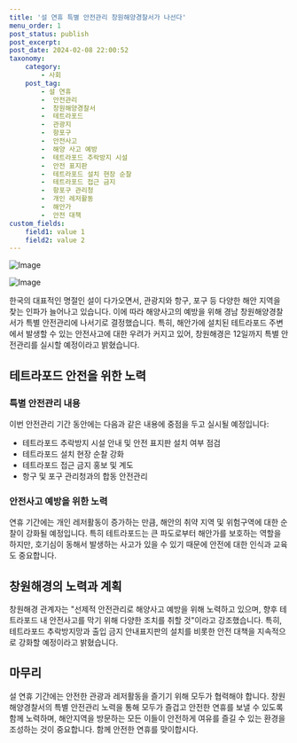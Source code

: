 ```yaml
---
title: '설 연휴 특별 안전관리 창원해양경찰서가 나선다'
menu_order: 1
post_status: publish
post_excerpt: 
post_date: 2024-02-08 22:00:52
taxonomy:
    category:
        - 사회
    post_tag:
        - 설 연휴
        -  안전관리
        -  창원해양경찰서
        -  테트라포드
        -  관광지
        -  항포구
        -  안전사고
        -  해양 사고 예방
        -  테트라포드 추락방지 시설
        -  안전 표지판
        -  테트라포드 설치 현장 순찰
        -  테트라포드 접근 금지
        -  항포구 관리청
        -  개인 레저활동
        -  해안가
        -  안전 대책
custom_fields:
    field1: value 1
    field2: value 2
---
```


![Image](https://imgnews.pstatic.net/image/277/2024/02/08/0005378278_001_20240208194501272.jpg?type=w647)

![Image](https://imgnews.pstatic.net/image/277/2024/02/08/0005378278_002_20240208194501307.jpg?type=w647)

한국의 대표적인 명절인 설이 다가오면서, 관광지와 항구, 포구 등 다양한 해안 지역을 찾는 인파가 늘어나고 있습니다. 이에 따라 해양사고의 예방을 위해 경남 창원해양경찰서가 특별 안전관리에 나서기로 결정했습니다. 특히, 해안가에 설치된 테트라포드 주변에서 발생할 수 있는 안전사고에 대한 우려가 커지고 있어, 창원해경은 12일까지 특별 안전관리를 실시할 예정이라고 밝혔습니다.
## 테트라포드 안전을 위한 노력
### 특별 안전관리 내용
이번 안전관리 기간 동안에는 다음과 같은 내용에 중점을 두고 실시될 예정입니다:
- 테트라포드 추락방지 시설 안내 및 안전 표지판 설치 여부 점검
- 테트라포드 설치 현장 순찰 강화
- 테트라포드 접근 금지 홍보 및 계도
- 항구 및 포구 관리청과의 합동 안전관리
### 안전사고 예방을 위한 노력
연휴 기간에는 개인 레저활동이 증가하는 만큼, 해안의 취약 지역 및 위험구역에 대한 순찰이 강화될 예정입니다. 특히 테트라포드는 큰 파도로부터 해안가를 보호하는 역할을 하지만, 호기심이 동해서 발생하는 사고가 있을 수 있기 때문에 안전에 대한 인식과 교육도 중요합니다. 
## 창원해경의 노력과 계획
창원해경 관계자는 "선제적 안전관리로 해양사고 예방을 위해 노력하고 있으며, 향후 테트라포드 내 안전사고를 막기 위해 다양한 조치를 취할 것"이라고 강조했습니다. 특히, 테트라포드 추락방지망과 출입 금지 안내표지판의 설치를 비롯한 안전 대책을 지속적으로 강화할 예정이라고 밝혔습니다.
## 마무리
설 연휴 기간에는 안전한 관광과 레저활동을 즐기기 위해 모두가 협력해야 합니다. 창원해양경찰서의 특별 안전관리 노력을 통해 모두가 즐겁고 안전한 연휴를 보낼 수 있도록 함께 노력하며, 해안지역을 방문하는 모든 이들이 안전하게 여유를 즐길 수 있는 환경을 조성하는 것이 중요합니다. 함께 안전한 연휴를 맞이합시다.
